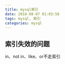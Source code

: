 ```yaml
---
title: mysql索引
date: 2018-08-07 01:03:58
tags: mysql, 索引
categories: mysql
---
```




## 索引失效的问题 ##

in、not in、like、or不走索引